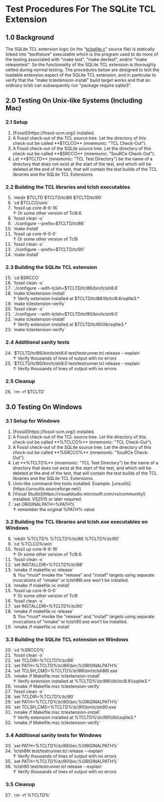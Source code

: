 # Test Procedures For The SQLite TCL Extension

## 1.0 Background

The SQLite TCL extension logic (in the 
"[tclsqlite.c](/file/src/tclsqlite3.c)" source
file) is statically linked into "textfixture" executable
which is the program used to do more of the testing
associated with "make test", "make devtest", and/or
"make releasetest".  So the functionality of the SQLite
TCL extension is thoroughly vetted during normal testing.  The
procedures below are designed to test the loadable extension
aspect of the SQLite TCL extension, and in particular to verify
that the "make tclextension-install" build target works and that
an ordinary tclsh can subsequently run "package require sqlite3".

## 2.0 Testing On Unix-like Systems (Including Mac)

###  2.1 Setup

<ol type="1">
<li value="1"> 
    [Fossil](https://fossil-scm.org/) installed.
<li>
    A Fossil check-out of the TCL source tree.  Let the directory
    of this check-out be called **$TCLCO** (mnemonic: "TCL Check-Out").
<li>
    A Fossil check-out of the SQLite source tree.  Let the directory
    of this check-out be called **$SRCCO** (mnemonic: "SouRCe Check-Out").
<li>
    Let **$TCLTD** (mnemonic: "TCL Test Directory") be the name of a directory
    that does not exist at the start of the test, and which will be 
    deleted at the end of the test, that will contain the test builds
    of the TCL libraries and the SQLite TCL Extensions.
</ol>

### 2.2 Building the TCL libraries and tclsh executables

<ol type="1">
<li value="5">  `mkdir $TCLTD $TCLTD/tcl86 $TCLTD/tcl90`
<li>  `cd $TCLCO/unix`
<li>  `fossil up core-8-6-16` <br>
      &uarr; Or some other version of Tcl8.6.
<li>  `fossil clean -x`
<li>  `./configure --prefix=$TCLTD/tcl86`
<li>  `make install`
<li>  `fossil up core-9-0-0` <br>
      &uarr; Or some other version of Tcl9
<li>  `fossil clean -x`
<li>  `./configure --prefix=$TCLTD/tcl90`
<li>  `make install`
</ol>

### 2.3 Building the SQLite TCL extension

<ol type="1">
<li value="15"> `cd $SRCCO`
<li> `fossil clean -x`
<li> `./configure --with-tclsh=$TCLTD/tcl86/bin/tclsh8.6`
<li> `make tclextension-install` <br>
     &uarr; Verify extension installed at $TCLTD/tcl86/lib/tcl8.6/sqlite3.*
<li> `make tclextension-verify`
<li> `fossil clean -x`
<li> `./configure --with-tclsh=$TCLTD/tcl90/bin/tclsh9.0`
<li> `make tclextension-install` <br>
     &uarr; Verify extension installed at $TCLTD/tcl90/lib/sqlite3.*
<li> `make tclextension-verify`
</ol>

### 2.4 Additional sanity tests

<ol type="1">
<li value="24"> 
     `$TCLTD/tcl86/bin/tclsh8.6 test/testrunner.tcl release --explain` <br>
     &uarr; Verify thousands of lines of output with no errors
<li> `$TCLTD/tcl90/bin/tclsh9.0 test/testrunner.tcl release --explain` <br>
     &uarr; Verify thousands of lines of output with no errors
</ol>

### 2.5 Cleanup

<ol type="1">
<li value="26"> `rm -rf $TCLTD`
</ol>

## 3.0 Testing On Windows

###  3.1 Setup for Windows

<ol type="1">
<li value="1"> 
    [Fossil](https://fossil-scm.org/) installed.
<li>
    A Fossil check-out of the TCL source tree.  Let the directory
    of this check-out be called **%TCLCO%** (mnemonic: "TCL Check-Out").
<li>
    A Fossil check-out of the SQLite source tree.  Let the directory
    of this check-out be called **%SRCCO%** (mnemonic: "SouRCe Check-Out").
<li>
    Let **%TCLTD%** (mnemonic: "TCL Test Directory") be the name of a directory
    that does not exist at the start of the test, and which will be 
    deleted at the end of the test, that will contain the test builds
    of the TCL libraries and the SQLite TCL Extensions.
<li>
    Unix-like command-line tools installed.  Example:
    [unxutils](https://unxutils.sourceforge.net/)
<li> [Visual Studio](https://visualstudio.microsoft.com/vs/community/)
     installed.  VS2015 or later required.
<li> `set ORIGINALPATH=%PATH%` <br>
     &uarr; remember the original %PATH% value
</ol>

### 3.2 Building the TCL libraries and tclsh.exe executables on Windows

<ol type="1">
<li value="8">  `mkdir %TCLTD% %TCLTD%\tcl86 %TCLTD%\tcl90`
<li>  `cd %TCLCO%\win`
<li>  `fossil up core-8-6-16` <br>
      &uarr; Or some other version of Tcl8.6.
<li>  `fossil clean -x`
<li>  `set INSTALLDIR=%TCLTD%\tcl86`
<li>  `nmake /f makefile.vc release` <br>
      &udarr; You *must* invoke the "release" and "install" targets
      using separate invocations of "nmake" or tclsh86t.exe won't be
      installed.
<li>  `nmake /f makefile.vc install`
<li>  `fossil up core-9-0-0` <br>
      &uarr; Or some other version of Tcl9
<li>  `fossil clean -x`
<li>  `set INSTALLDIR=%TCLTD%\tcl90`
<li>  `nmake /f makefile.vc release` <br>
      &udarr; You *must* invoke the "release" and "install" targets
      using separate invocations of "nmake" or tclsh90.exe won't be
      installed.
<li>  `nmake /f makefile.vc install`
</ol>

### 3.3 Building the SQLite TCL extension on Windows

<ol type="1">
<li value="20"> `cd %SRCCO%`
<li> `fossil clean -x`
<li> `set TCLDIR=%TCLTD%\tcl86`
<li> `set PATH=%TCLTD%\tcl86\bin;%ORIGINALPATH%`
<li> `set TCLSH_CMD=%TCLTD%\tcl86\bin\tclsh86t.exe`
<li> `nmake /f Makefile.msc tclextension-install` <br>
     &uarr; Verify extension installed at %TCLTD%\\tcl86\\lib\\tcl8.6\\sqlite3.*
<li> `nmake /f Makefile.msc tclextension-verify`
<li> `fossil clean -x`
<li> `set TCLDIR=%TCLTD%\tcl90`
<li> `set PATH=%TCLTD%\tcl90\bin;%ORIGINALPATH%`
<li> `set TCLSH_CMD=%TCLTD%\tcl90\bin\tclsh90.exe`
<li> `nmake /f Makefile.msc tclextension-install` <br>
     &uarr; Verify extension installed at %TCLTD%\\tcl90\\lib\\sqlite3.*
<li> `nmake /f Makefile.msc tclextension-verify`
</ol>

### 3.4 Additional sanity tests for Windows

<ol type="1">
<li value="33">
   `set PATH=%TCLTD%\tcl86\bin;%ORIGINALPATH%`
<li>`tclsh86t test/testrunner.tcl release --explain` <br>
     &uarr; Verify thousands of lines of output with no errors
<li> `set PATH=%TCLTD%\tcl90\bin;%ORIGINALPATH%`
<li> `tclsh90 test/testrunner.tcl release --explain` <br>
     &uarr; Verify thousands of lines of output with no errors
</ol>

### 3.5 Cleanup

<ol type="1">
<li value="37"> `rm -rf %TCLTD%`
</ol>
